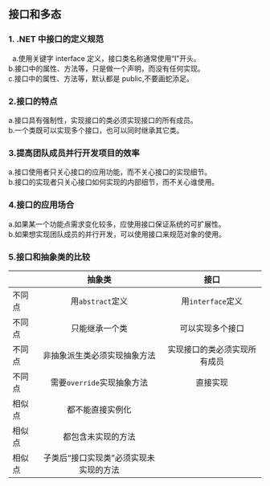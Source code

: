 ## 接口和多态

### 1. .NET 中接口的定义规范

&nbsp;&nbsp;a.使用关键字 interface 定义，接口类名称通常使用“I”开头。  
b.接口中的属性、方法等，只是做一个声明，而没有任何实现。  
c.接口中的属性、方法等，默认都是 public,不要画蛇添足。

### 2.接口的特点

a.接口具有强制性，实现接口的类必须实现接口的所有成员。  
b.一个类既可以实现多个接口，也可以同时继承其它类。

### 3.提高团队成员并行开发项目的效率

a.接口使用者只关心接口的应用功能，而不关心接口的实现细节。  
b.接口的实现者只关心接口如何实现的内部细节，而不关心谁使用。

### 4.接口的应用场合

a.如果某一个功能点需求变化较多，应使用接口保证系统的可扩展性。  
b.如果想实现团队成员的并行开发，可以使用接口来规范对象的使用。

### 5.接口和抽象类的比较

|        |                 抽象类                 |             接口             |
| ------ | :------------------------------------: | :--------------------------: |
| 不同点 |            用`abstract`定义            |      用`interface`定义       |
| 不同点 |             只能继承一个类             |       可以实现多个接口       |
| 不同点 |      非抽象派生类必须实现抽象方法      | 实现接口的类必须实现所有成员 |
| 不同点 |       需要`override`实现抽象方法       |           直接实现           |
| 相似点 |            都不能直接实例化            |
| 相似点 |           都包含未实现的方法           |
| 相似点 | 子类后“接口实现类”必须实现未实现的方法 |
